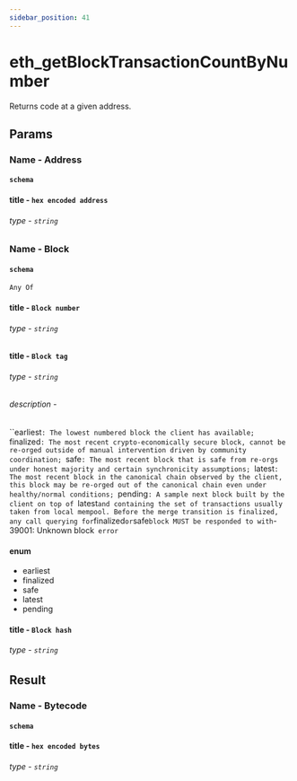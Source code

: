 ```yaml
---
sidebar_position: 41
---
```


# eth_getBlockTransactionCountByNumber

Returns code at a given address.

## Params

### Name - Address 
#### `schema`
#### title - `hex encoded address`
###### type - `string`

### Name - Block 
#### `schema`
`Any Of`

#### title - `Block number`
###### type - `string`

#### title - `Block tag`
###### type - `string`
###### description - 
``earliest`: The lowest numbered block the client has available; `finalized`: The most recent crypto-economically secure block, cannot be re-orged outside of manual intervention driven by community coordination; `safe`: The most recent block that is safe from re-orgs under honest majority and certain synchronicity assumptions; `latest`: The most recent block in the canonical chain observed by the client, this block may be re-orged out of the canonical chain even under healthy/normal conditions; `pending`: A sample next block built by the client on top of `latest` and containing the set of transactions usually taken from local mempool. Before the merge transition is finalized, any call querying for `finalized` or `safe` block MUST be responded to with `-39001: Unknown block` error`

#### enum
- earliest
- finalized
- safe
- latest
- pending

#### title - `Block hash`
###### type - `string`

## Result 

### Name - Bytecode 
#### `schema`

#### title - `hex encoded bytes`
###### type - `string`